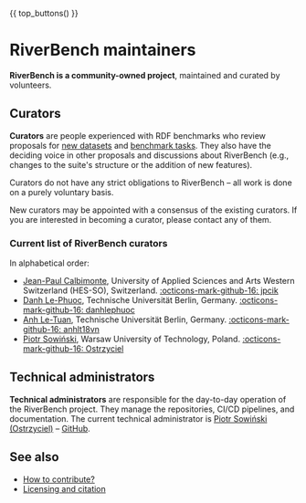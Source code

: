 {{ top_buttons() }}

# RiverBench maintainers

**RiverBench is a community-owned project**, maintained and curated by volunteers.

## Curators

**Curators** are people experienced with RDF benchmarks who review proposals for [new datasets](creating-new-dataset.md) and [benchmark tasks](creating-new-task.md). They also have the deciding voice in other proposals and discussions about RiverBench (e.g., changes to the suite's structure or the addition of new features).

Curators do not have any strict obligations to RiverBench – all work is done on a purely voluntary basis.

New curators may be appointed with a consensus of the existing curators. If you are interested in becoming a curator, please contact any of them.

### Current list of RiverBench curators

In alphabetical order:

- [Jean-Paul Calbimonte](https://jeanpi.org/), University of Applied Sciences and Arts Western Switzerland (HES-SO), Switzerland. [:octicons-mark-github-16:&nbsp;jpcik](https://github.com/jpcik)
- [Danh Le-Phuoc](https://danhlephuoc.info/), Technische Universität Berlin, Germany. [:octicons-mark-github-16:&nbsp;danhlephuoc](https://github.com/danhlephuoc)
- [Anh Le-Tuan](https://orcid.org/0000-0003-2458-607X), Technische Universität Berlin, Germany. [:octicons-mark-github-16:&nbsp;anhlt18vn](https://github.com/anhlt18vn)
- [Piotr Sowiński](https://ostrzyciel.eu), Warsaw University of Technology, Poland. [:octicons-mark-github-16:&nbsp;Ostrzyciel](https://github.com/Ostrzyciel)

## Technical administrators

**Technical administrators** are responsible for the day-to-day operation of the RiverBench project. They manage the repositories, CI/CD pipelines, and documentation. The current technical administrator is [Piotr Sowiński (Ostrzyciel)](https://ostrzyciel.eu) – [GitHub](https://github.com/Ostrzyciel).

## See also

- [How to contribute?](contribute.md)
- [Licensing and citation](licensing.md)
